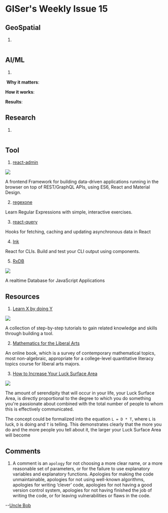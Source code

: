 # GISer's Weekly Issue 15

## GeoSpatial

1. []()

![]()

## AI/ML

1. []()

![]()
**Why it matters**:

**How it works**:

**Results**:

## Research

1. []()

![]()

## Tool

1. [react-admin](https://github.com/marmelab/react-admin)

![](https://vimeo.com/474999017)

A frontend Framework for building data-driven applications running in the browser on top of REST/GraphQL APIs, using ES6, React and Material Design.

2. [regexone](https://regexone.com/)

Learn Regular Expressions with simple, interactive exercises.

3. [react-query](https://github.com/tannerlinsley/react-query)

Hooks for fetching, caching and updating asynchronous data in React

4. [Ink](https://github.com/vadimdemedes/ink)

React for CLIs. Build and test your CLI output using components.

5. [RxDB](https://github.com/pubkey/rxdb)

![](https://bestofreactjs.com/repo/pubkey-rxdb-react-data-managing)

A realtime Database for JavaScript Applications

## Resources

1. [Learn X by doing Y](https://aquadzn.github.io/learn-x-by-doing-y/)

![](https://camo.githubusercontent.com/280a84fdc243565b0e50d6f57e541e4021c9845c86ab522d52ac2acf92a6c9ca/68747470733a2f2f63646e2e6265656b6b612e636f6d2f626c6f67696d672f61737365742f3230323130322f6267323032313032313130372e6a7067)

A collection of step-by-step tutorials to gain related knowledge and skills through building a tool.

2. [Mathematics for the Liberal Arts](https://courses.lumenlearning.com/waymakermath4libarts/)

An online book, which is a survey of contemporary mathematical topics, most non-algebraic, appropriate for a college-level quantitative literacy topics course for liberal arts majors.

3. [How to Increase Your Luck Surface Area](https://www.codusoperandi.com/posts/increasing-your-luck-surface-area)

![](https://www.codusoperandi.com/posts/images/luck-surface-area.png)

The amount of serendipity that will occur in your life, your Luck Surface Area, is directly proportional to the degree to which you do something you're passionate about combined with the total number of people to whom this is effectively communicated.

The concept could be formalized into the equation `L = D * T`, where `L` is luck, `D` is doing and `T` is telling. This demonstrates clearly that the more you do and the more people you tell about it, the larger your Luck Surface Area will become

## Comments

1. A comment is an `apology` for not choosing a more clear name, or a more reasonable set of parameters, or for the failure to use explanatory variables and explanatory functions. Apologies for making the code unmaintainable, apologies for not using well-known algorithms, apologies for writing ‘clever’ code, apologies for not having a good version control system, apologies for not having finished the job of writing the code, or for leaving vulnerabilities or flaws in the code.

--[Uncle Bob](https://critter.blog/2020/09/15/dont-comment-your-code-refactor-it/)
